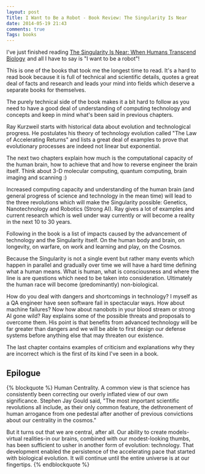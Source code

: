 ```yaml
---
layout: post
Title: I Want to Be a Robot - Book Review: The Singularity Is Near
date: 2014-05-19 21:43
comments: true
Tags: books
---
```


I've just finished reading
<a href="http://www.amazon.com/gp/product/B000QCSA7C/ref=as_li_tl?ie=UTF8&camp=1789&creative=390957&creativeASIN=B000QCSA7C&linkCode=as2&tag=atodorovorg-20&linkId=PY5X54XVJXYLZBIH">The Singularity Is Near: When Humans Transcend Biology</a><img src="http://ir-na.amazon-adsystem.com/e/ir?t=atodorovorg-20&l=as2&o=1&a=B000QCSA7C" width="1" height="1" border="0" alt="" style="border:none !important; margin:0px !important;" />
and all I have to say is "I want to be a robot"!

This is one of the books that took me the longest time to read. It's a hard
to read book because it is full of technical and scientific details, quotes
a great deal of facts and research and leads your mind into fields which
deserve a separate books for themselves.

The purely technical side of the book makes it a bit hard to follow as you need
to have a good deal of understanding of computing technology and concepts and
keep in mind what's been said in previous chapters.

Ray Kurzweil starts with historical data about evolution and technological
progress. He postulates his theory of technology evolution called
"The Law of Accelerating Returns" and lists a great deal of examples to prove
that evolutionary processes are indeed not linear but exponential.

The next two chapters explain how much is the computational capacity of the
human brain, how to achieve that and how to reverse engineer the brain itself.
Think about 3-D molecular computing, quantum computing, brain imaging and scanning :)

Increased computing capacity and understanding of the human brain 
(and general progress of science and technology in the mean time)
will lead to the three revolutions which will make the Singularity possible:
Genetics, Nanotechnology and Robotics (Strong AI). Ray gives a lot of
examples and current research which is well under way currently or
will become a reality in the next 10 to 30 years.

Following in the book is a list of impacts caused by the advancement of
technology and the Singularity itself. On the human body and brain, on
longevity, on warfare, on work and learning and play, on the Cosmos.

Because the Singularity is not a single event but rather many events which
happen in parallel and gradually over time we will have a hard time defining
what a human means. What is human, what is consciousness and where the line is
are questions which need to be taken into consideration. Ultimately the human
race will become (predominantly) non-biological.

How do you deal with dangers and shortcomings in technology? I myself as a QA
engineer have seen software fail in spectacular ways. How about machine failures? 
Now how about nanobots in your blood stream or strong AI gone wild? Ray explains
some of the possible threats and proposals to overcome them. His point is
that benefits from advanced technology will be far greater than dangers and
we will be able to first design our defense systems before anything else that
may threaten our existence. 

The last chapter contains examples of criticism and explanations why they
are incorrect which is the first of its kind I've seen in a book.


Epilogue
--------

{% blockquote %}
Human Centrality. A common view is that science has consistently been correcting our overly inflated view of our
own significance. Stephen Jay Gould said, "The most important scientific revolutions all include, as their only
common feature, the dethronement of human arrogance from one pedestal after another of previous convictions about
our centrality in the cosmos."

But it turns out that we are central, after all. Our ability to create models-virtual realities-in our brains, combined
with our modest-looking thumbs, has been sufficient to usher in another form of evolution: technology. That
development enabled the persistence of the accelerating pace that started with biological evolution. It will continue
until the entire universe is at our fingertips.
{% endblockquote %}
